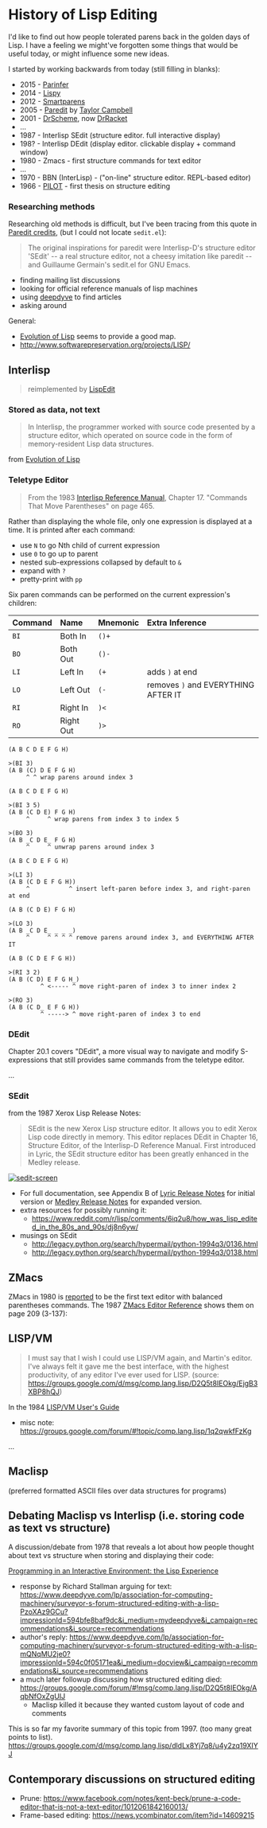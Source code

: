 # History of Lisp Editing

I'd like to find out how people tolerated parens back in the golden days of
Lisp. I have a feeling we might've forgotten some things that would be useful
today, or might influence some new ideas.

I started by working backwards from today (still filling in blanks):

- 2015 - [Parinfer]
- 2014 - [Lispy]
- 2012 - [Smartparens]
- 2005 - [Paredit] by [Taylor Campbell]
- 2001 - [DrScheme], now [DrRacket]
- ...
- 1987 - Interlisp SEdit (structure editor. full interactive display)
- 198? - Interlisp DEdit (display editor. clickable display + command window)
- 1980 - Zmacs - first structure commands for text editor
- ...
- 1970 - BBN (InterLisp) - ("on-line" structure editor. REPL-based editor)
- 1966 - [PILOT] - first thesis on structure editing

### Researching methods

Researching old methods is difficult, but I've been tracing from this quote in
[Paredit credits], (but I could not locate `sedit.el`):

> The original inspirations for paredit were Interlisp-D's structure
> editor 'SEdit' -- a real structure editor, not a cheesy imitation like
> paredit -- and Guillaume Germain's sedit.el for GNU Emacs.

- finding mailing list discussions
- looking for official reference manuals of lisp machines
- using [deepdyve] to find articles
- asking around

General:
  - [Evolution of Lisp] seems to provide a good map.
  - http://www.softwarepreservation.org/projects/LISP/

## Interlisp

> reimplemented by [LispEdit]

### Stored as data, not text

> In Interlisp, the programmer worked with source code presented by a structure
> editor, which operated on source code in the form of memory-resident Lisp data
> structures.

from [Evolution of Lisp]

### Teletype Editor

> From the 1983 [Interlisp Reference Manual], Chapter 17.
> "Commands That Move Parentheses" on page 465.

Rather than displaying the whole file, only one expression is displayed at a
time.  It is printed after each command:

- use `N` to go Nth child of current expression
- use `0` to go up to parent
- nested sub-expressions collapsed by default to `&`
- expand with `?`
- pretty-print with `pp`

Six paren commands can be performed on the current expression's children:

| Command | Name      | Mnemonic | Extra Inference                     |
|:--------|:----------|:---------|:------------------------------------|
| `BI`    | Both In   | `()+`    |                                     |
| `BO`    | Both Out  | `()-`    |                                     |
| `LI`    | Left In   | `(+`     | adds `)` at end                     |
| `LO`    | Left Out  | `(-`     | removes `)` and EVERYTHING AFTER IT |
| `RI`    | Right In  | `)<`     |                                     |
| `RO`    | Right Out | `)>`     |                                     |

```
(A B C D E F G H)

>(BI 3)
(A B (C) D E F G H)
     ^ ^ wrap parens around index 3
```

```
(A B C D E F G H)

>(BI 3 5)
(A B (C D E) F G H)
     ^     ^ wrap parens from index 3 to index 5

>(BO 3)
(A B _C D E_ F G H)
     ^     ^ unwrap parens around index 3
```

```
(A B C D E F G H)

>(LI 3)
(A B (C D E F G H))
     ^           ^ insert left-paren before index 3, and right-paren at end
```

```
(A B (C D E) F G H)

>(LO 3)
(A B _C D E_ _ _ _)
     ^     ^ ^ ^ ^ remove parens around index 3, and EVERYTHING AFTER IT
```

```
(A B (C D E F G H))

>(RI 3 2)
(A B (C D) E F G H_)
         ^ <----- ^ move right-paren of index 3 to inner index 2

>(RO 3)
(A B (C D_ E F G H))
         ^ -----> ^ move right-paren of index 3 to end
```

### DEdit

Chapter 20.1 covers "DEdit", a more visual way to navigate and modify S-expressions
that still provides same commands from the teletype editor.

...

### SEdit

from the 1987 Xerox Lisp Release Notes:

> SEdit is the new Xerox Lisp structure editor. It allows you to edit
> Xerox Lisp code directly in memory.  This editor replaces DEdit in
> Chapter 16, Structure Editor, of the Interlisp-D Reference Manual.
> First introduced in Lyric, the SEdit structure editor has been greatly
> enhanced in the Medley release.

[![sedit-screen]][sedit-video]

- For full documentation, see Appendix B of [Lyric Release Notes] for initial
  version or [Medley Release Notes] for expanded version.
- extra resources for possibly running it:
  - https://www.reddit.com/r/lisp/comments/6iq2u8/how_was_lisp_edited_in_the_80s_and_90s/dj8n6yw/
- musings on SEdit
  - http://legacy.python.org/search/hypermail/python-1994q3/0136.html
  - http://legacy.python.org/search/hypermail/python-1994q3/0138.html

## ZMacs

ZMacs in 1980 is [reported](https://news.ycombinator.com/item?id=10548242) to be
the first text editor with balanced parentheses commands. The 1987 [ZMacs
Editor Reference] shows them on page 209 (3-137):


## LISP/VM

> I must say that I wish I could use LISP/VM again, and Martin's editor. I've
> always felt it gave me the best interface, with the highest productivity, of any
> editor I've ever used for LISP.
> (source: https://groups.google.com/d/msg/comp.lang.lisp/D2Q5t8IEOkg/EjgB3XBP8hQJ)

In the 1984 [LISP/VM User's Guide]

- misc note: https://groups.google.com/forum/#!topic/comp.lang.lisp/1q2qwkfFzKg

...

## Maclisp

(preferred formatted ASCII files over data structures for programs)

## Debating Maclisp vs Interlisp (i.e. storing code as text vs structure)

A discussion/debate from 1978 that reveals a lot about how people thought about
text vs structure when storing and displaying their code:

[Programming in an Interactive Environment: the Lisp Experience](https://www.researchgate.net/publication/220566511_Programming_in_an_Interactive_Environment_the_LISP_Experience)

- response by Richard Stallman arguing for text: https://www.deepdyve.com/lp/association-for-computing-machinery/surveyor-s-forum-structured-editing-with-a-lisp-PzoXAz9GCu?impressionId=594bfe8baf9dc&i_medium=mydeepdyve&i_campaign=recommendations&i_source=recommendations
- author's reply: https://www.deepdyve.com/lp/association-for-computing-machinery/surveyor-s-forum-structured-editing-with-a-lisp-mQNqMU2je0?impressionId=594c0f05171ea&i_medium=docview&i_campaign=recommendations&i_source=recommendations
- a much later followup discussing how structured editing died: https://groups.google.com/forum/#!msg/comp.lang.lisp/D2Q5t8IEOkg/AqbNfOxZgUIJ
  - Maclisp killed it because they wanted custom layout of code and comments

This is so far my favorite summary of this topic from 1997.  (too many great
points to list).
https://groups.google.com/d/msg/comp.lang.lisp/dldLx8Yj7q8/u4y2zq19XIYJ

## Contemporary discussions on structured editing

- Prune: https://www.facebook.com/notes/kent-beck/prune-a-code-editor-that-is-not-a-text-editor/1012061842160013/
- Frame-based editing: https://news.ycombinator.com/item?id=14609215

[Parinfer]:http://shaunlebron.github.io/parinfer/
[Lispy]:https://github.com/abo-abo/lispy
[Smartparens]:https://github.com/Fuco1/smartparens
[Paredit]:https://www.emacswiki.org/emacs/ParEdit
[Paredit credits]:http://mumble.net/~campbell/emacs/paredit.credits
[DrScheme]:http://www.ccs.neu.edu/racket/pubs/jfp01-fcffksf.pdf
[DrRacket]:https://docs.racket-lang.org/drracket/editor.html
[Taylor Campbell]:http://mumble.net/~campbell/
[PILOT]:https://dspace.mit.edu/bitstream/handle/1721.1/6905/AITR-221.pdf

[LispEdit]:https://github.com/blakemcbride/LispEdit/blob/master/EDIT.txt
[deepdyve]:https://www.deepdyve.com
[Evolution of Lisp]:https://www.csee.umbc.edu//courses/331/resources/papers/Evolution-of-Lisp.pdf
[Interlisp Reference Manual]:http://www.softwarepreservation.org/projects/LISP/interlisp-d/3100186-Interlisp_Oct83.pdf
[History of Interlisp discussion]:https://groups.google.com/forum/#!topic/comp.sys.xerox/FKG8f1cnWvI

[sedit-screen]:https://user-images.githubusercontent.com/116838/27450864-b4ffcf20-5752-11e7-90e4-1668709d0189.png
[sedit-video]:https://www.youtube.com/watch?v=2qsmF8HHskg
[Lyric Release Notes]:http://bitsavers.trailing-edge.com/pdf/xerox/interlisp-d/198706_Lyric/198706_3102434_Lyric_Release_Notes.pdf
[Medley Release Notes]:http://bitsavers.trailing-edge.com/pdf/xerox/interlisp-d/198809_Medley_1.0/400006_Lisp_Release_Notes_Medley_Release_1.0_Sep88.pdf

[An Introduction to to Medley]:https://archive.org/details/bitsavers_xeroxinter0AnIntroductiontoMedleyRelease2.0Feb92_9578080
[Medley]:http://top2bottom.net/medley.html

[LISP/VM User's Guide]:http://www.softwarepreservation.org/projects/LISP/ibm/SH20-6477_LispVMUG_Jul84.pdf
[ZMacs Editor Reference]:http://bitsavers.trailing-edge.com/pdf/ti/explorer/2243192-0001A_Zmacs_Jun87.pdf
